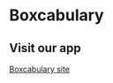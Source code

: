 # Boxcabulary
## Visit our app

[Boxcabulary site](http://boxcabulary.s3-website-us-east-1.amazonaws.com/)